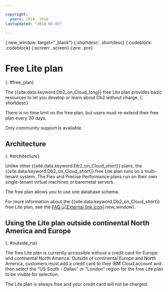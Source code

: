 ```yaml
---

copyright:
  years: 2014, 2018
lastupdated: "2018-05-03"

---
```


<!-- Attribute definitions --> 
{:new_window: target="_blank"}
{:shortdesc: .shortdesc}
{:codeblock: .codeblock}
{:screen: .screen}
{:pre: .pre}

# Free Lite plan
{: #free_plan}

The {{site.data.keyword.Db2_on_Cloud_long}} free Lite plan provides basic resources to let you develop or learn about Db2 without charge.
{: shortdesc}

There is no time limit on the free plan, but users must re-extend their free plan every 30 days.

Only community support is available. 
 
## Architecture
{: #architecture}

Unlike other {{site.data.keyword.Db2_on_Cloud_short}} plans, the {{site.data.keyword.Db2_on_Cloud_short}} free Lite plan runs on a multi-tenant system. The Flex and Precise Performance plans run on their own single-tenant virtual machines or baremetal servers.
 
The free plan allows you to use one database schema.

For more information about the {{site.data.keyword.Db2_on_Cloud_short}} free Lite plan, see the [FAQ ![External link icon](../../icons/launch-glyph.svg "External link icon")](https://ibm.biz/db2oc_free_plan_faq){:new_window}.

## Using the Lite plan outside continental North America and Europe
{: #outside_na}

The free Lite plan is currently accessible without a credit card for Europe and continental North America. Outside of continental Europe and North America, customers must add a credit card to their IBM Cloud account and then select the "US South - Dallas" or "London" region for the free Lite plan to be visible for selection.

The Lite plan is always free and your credit card will not be charged.
